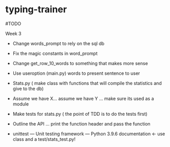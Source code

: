 # typing-trainer

#TODO

Week 3

* Change words_prompt to rely on the sql db

* Fix the magic constants in word_prompt

* Change get_row_10_words to something that makes more sense

* Use useroption (main.py) words to present sentence to user

* Stats.py ( make class with functions that will compile the statistics and give to the db)

* Assume we have X… assume we have Y … make sure its used as a module

* Make tests for stats.py ( the point of TDD is to do the tests first)

* Outline the API … print the function header and pass the function

* unittest — Unit testing framework — Python 3.9.6 documentation <- use class and a test/stats_test.py!

